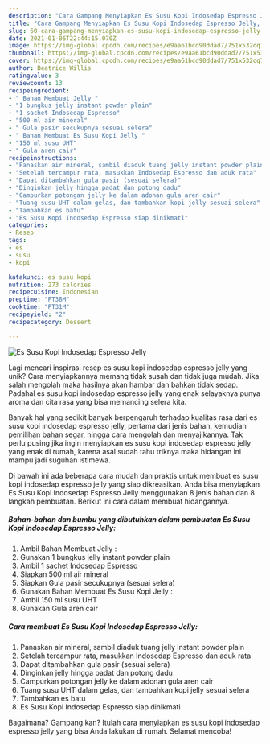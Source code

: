 ```yaml
---
description: "Cara Gampang Menyiapkan Es Susu Kopi Indosedap Espresso Jelly, Bikin Ngiler"
title: "Cara Gampang Menyiapkan Es Susu Kopi Indosedap Espresso Jelly, Bikin Ngiler"
slug: 60-cara-gampang-menyiapkan-es-susu-kopi-indosedap-espresso-jelly-bikin-ngiler
date: 2021-01-06T22:44:15.070Z
image: https://img-global.cpcdn.com/recipes/e9aa61bcd90ddad7/751x532cq70/es-susu-kopi-indosedap-espresso-jelly-foto-resep-utama.jpg
thumbnail: https://img-global.cpcdn.com/recipes/e9aa61bcd90ddad7/751x532cq70/es-susu-kopi-indosedap-espresso-jelly-foto-resep-utama.jpg
cover: https://img-global.cpcdn.com/recipes/e9aa61bcd90ddad7/751x532cq70/es-susu-kopi-indosedap-espresso-jelly-foto-resep-utama.jpg
author: Beatrice Willis
ratingvalue: 3
reviewcount: 13
recipeingredient:
- " Bahan Membuat Jelly "
- "1 bungkus jelly instant powder plain"
- "1 sachet Indosedap Espresso"
- "500 ml air mineral"
- " Gula pasir secukupnya sesuai selera"
- " Bahan Membuat Es Susu Kopi Jelly "
- "150 ml susu UHT"
- " Gula aren cair"
recipeinstructions:
- "Panaskan air mineral, sambil diaduk tuang jelly instant powder plain"
- "Setelah tercampur rata, masukkan Indosedap Espresso dan aduk rata"
- "Dapat ditambahkan gula pasir (sesuai selera)"
- "Dinginkan jelly hingga padat dan potong dadu"
- "Campurkan potongan jelly ke dalam adonan gula aren cair"
- "Tuang susu UHT dalam gelas, dan tambahkan kopi jelly sesuai selera"
- "Tambahkan es batu"
- "Es Susu Kopi Indosedap Espresso siap dinikmati"
categories:
- Resep
tags:
- es
- susu
- kopi

katakunci: es susu kopi 
nutrition: 273 calories
recipecuisine: Indonesian
preptime: "PT38M"
cooktime: "PT31M"
recipeyield: "2"
recipecategory: Dessert

---
```



![Es Susu Kopi Indosedap Espresso Jelly](https://img-global.cpcdn.com/recipes/e9aa61bcd90ddad7/751x532cq70/es-susu-kopi-indosedap-espresso-jelly-foto-resep-utama.jpg)

Lagi mencari inspirasi resep es susu kopi indosedap espresso jelly yang unik? Cara menyiapkannya memang tidak susah dan tidak juga mudah. Jika salah mengolah maka hasilnya akan hambar dan bahkan tidak sedap. Padahal es susu kopi indosedap espresso jelly yang enak selayaknya punya aroma dan cita rasa yang bisa memancing selera kita.

Banyak hal yang sedikit banyak berpengaruh terhadap kualitas rasa dari es susu kopi indosedap espresso jelly, pertama dari jenis bahan, kemudian pemilihan bahan segar, hingga cara mengolah dan menyajikannya. Tak perlu pusing jika ingin menyiapkan es susu kopi indosedap espresso jelly yang enak di rumah, karena asal sudah tahu triknya maka hidangan ini mampu jadi suguhan istimewa.




Di bawah ini ada beberapa cara mudah dan praktis untuk membuat es susu kopi indosedap espresso jelly yang siap dikreasikan. Anda bisa menyiapkan Es Susu Kopi Indosedap Espresso Jelly menggunakan 8 jenis bahan dan 8 langkah pembuatan. Berikut ini cara dalam membuat hidangannya.

<!--inarticleads1-->

##### Bahan-bahan dan bumbu yang dibutuhkan dalam pembuatan Es Susu Kopi Indosedap Espresso Jelly:

1. Ambil  Bahan Membuat Jelly :
1. Gunakan 1 bungkus jelly instant powder plain
1. Ambil 1 sachet Indosedap Espresso
1. Siapkan 500 ml air mineral
1. Siapkan  Gula pasir secukupnya (sesuai selera)
1. Gunakan  Bahan Membuat Es Susu Kopi Jelly :
1. Ambil 150 ml susu UHT
1. Gunakan  Gula aren cair




<!--inarticleads2-->

##### Cara membuat Es Susu Kopi Indosedap Espresso Jelly:

1. Panaskan air mineral, sambil diaduk tuang jelly instant powder plain
1. Setelah tercampur rata, masukkan Indosedap Espresso dan aduk rata
1. Dapat ditambahkan gula pasir (sesuai selera)
1. Dinginkan jelly hingga padat dan potong dadu
1. Campurkan potongan jelly ke dalam adonan gula aren cair
1. Tuang susu UHT dalam gelas, dan tambahkan kopi jelly sesuai selera
1. Tambahkan es batu
1. Es Susu Kopi Indosedap Espresso siap dinikmati




Bagaimana? Gampang kan? Itulah cara menyiapkan es susu kopi indosedap espresso jelly yang bisa Anda lakukan di rumah. Selamat mencoba!
